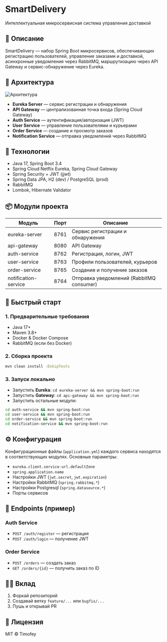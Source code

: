 # SmartDelivery
Интеллектуальная микросервисная система управления доставкой

## 📖 Описание
SmartDelivery — набор Spring Boot микросервисов, обеспечивающих регистрацию пользователей, управление заказами и доставкой, асинхронные уведомления через RabbitMQ, маршрутизацию через API Gateway и сервис-обнаружение через Eureka.

## 🚀 Архитектура

![Архитектура](docs/architecture.png)

- **Eureka Server** — сервис регистрации и обнаружения
- **API Gateway** — централизованная точка входа (Spring Cloud Gateway)
- **Auth Service** — аутентификация/авторизация (JWT)
- **User Service** — управление пользователями и курьерами
- **Order Service** — создание и просмотр заказов
- **Notification Service** — отправка уведомлений через RabbitMQ

## 🔧 Технологии

- Java 17, Spring Boot 3.4
- Spring Cloud Netflix Eureka, Spring Cloud Gateway
- Spring Security + JWT (jjwt)
- Spring Data JPA, H2 (dev) / PostgreSQL (prod)
- RabbitMQ
- Lombok, Hibernate Validator

## 📦 Модули проекта

| Модуль               | Порт | Описание                                |
|----------------------|------|-----------------------------------------|
| eureka-server        | 8761 | Сервис регистрации и обнаружения        |
| api-gateway          | 8080 | API Gateway                             |
| auth-service         | 8762 | Регистрация, логин, JWT                 |
| user-service         | 8763 | Профили пользователей, курьеров         |
| order-service        | 8765 | Создание и получение заказов            |
| notification-service | 8764 | Отправка уведомлений (RabbitMQ consumer)|

## 🚀 Быстрый старт

### 1. Предварительные требования
- Java 17+
- Maven 3.8+
- Docker & Docker Compose
- RabbitMQ (если без Docker)

### 2. Сборка проекта
```bash
mvn clean install -DskipTests
```

### 3. Запуск локально
- Запустить **Eureka**: `cd eureka-server && mvn spring-boot:run`
- Запустить **Gateway**: `cd api-gateway && mvn spring-boot:run`
- Запустить остальные модули:
```bash
cd auth-service && mvn spring-boot:run
cd user-service && mvn spring-boot:run
cd order-service && mvn spring-boot:run
cd notification-service && mvn spring-boot:run
```

## ⚙️ Конфигурация
Конфигурационные файлы (`application.yml`) каждого сервиса находятся в соответствующих модулях. Основные параметры:
- `eureka.client.service-url.defaultZone`
- `spring.application.name`
- Настройки JWT (`jwt.secret`, `jwt.expiration`)
- Настройки RabbitMQ (`spring.rabbitmq.*`)
- Настройки Postgresql (`spring.datasource.*`)
- Порты сервисов

## 🎯 Endpoints (пример)

### Auth Service
- `POST /auth/register` — регистрация
- `POST /auth/login` — получение JWT

### Order Service
- `POST /orders` — создать заказ
- `GET /orders/{id}` — получить заказ по ID


## 👨‍💻 Вклад
1. Форкай репозиторий
2. Создавай ветку `feature/...` или `bugfix/...`
3. Пушь и открывай PR

## 📜 Лицензия
MIT © Timofey

